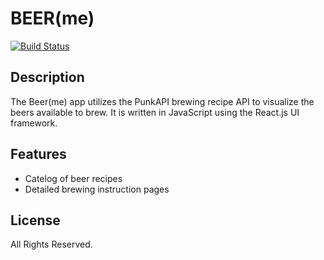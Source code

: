 # BEER(me)

[![Build Status](https://circleci.com/gh/johnmarksilly/beer-me.svg?style=svg)](https://circleci.com/gh/johnmarksilly/beer-me)

## Description

The Beer(me) app utilizes the PunkAPI brewing recipe API to visualize the beers available to brew. It is written in JavaScript using the React.js UI framework.

## Features

- Catelog of beer recipes
- Detailed brewing instruction pages

## License

All Rights Reserved.